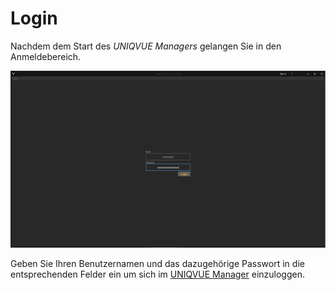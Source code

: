 # Login

Nachdem dem Start des *UNIQVUE Managers* gelangen Sie in den Anmeldebereich.

![Placeholder](img/Manager/Login_Maske.png)

Geben Sie Ihren Benutzernamen und das dazugehörige Passwort in die entsprechenden Felder ein um sich im [UNIQVUE Manager](002_sessionmanager.md) einzuloggen.
